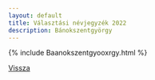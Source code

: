 ```yaml
---
layout: default
title: Választási névjegyzék 2022
description: Bánokszentgyörgy
---
```


{% include Baanokszentgyooxrgy.html %}

[Vissza](./)